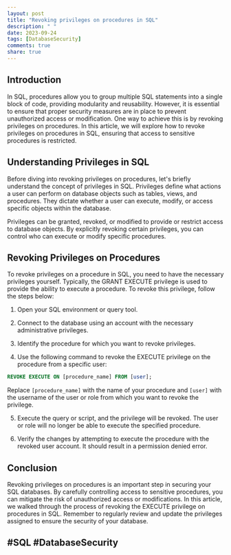 ```yaml
---
layout: post
title: "Revoking privileges on procedures in SQL"
description: " "
date: 2023-09-24
tags: [DatabaseSecurity]
comments: true
share: true
---
```


## Introduction

In SQL, procedures allow you to group multiple SQL statements into a single block of code, providing modularity and reusability. However, it is essential to ensure that proper security measures are in place to prevent unauthorized access or modification. One way to achieve this is by revoking privileges on procedures. In this article, we will explore how to revoke privileges on procedures in SQL, ensuring that access to sensitive procedures is restricted.

## Understanding Privileges in SQL

Before diving into revoking privileges on procedures, let's briefly understand the concept of privileges in SQL. Privileges define what actions a user can perform on database objects such as tables, views, and procedures. They dictate whether a user can execute, modify, or access specific objects within the database.

Privileges can be granted, revoked, or modified to provide or restrict access to database objects. By explicitly revoking certain privileges, you can control who can execute or modify specific procedures.

## Revoking Privileges on Procedures

To revoke privileges on a procedure in SQL, you need to have the necessary privileges yourself. Typically, the GRANT EXECUTE privilege is used to provide the ability to execute a procedure. To revoke this privilege, follow the steps below:

1. Open your SQL environment or query tool.

2. Connect to the database using an account with the necessary administrative privileges.

3. Identify the procedure for which you want to revoke privileges.

4. Use the following command to revoke the EXECUTE privilege on the procedure from a specific user:

```sql
REVOKE EXECUTE ON [procedure_name] FROM [user];
```

Replace `[procedure_name]` with the name of your procedure and `[user]` with the username of the user or role from which you want to revoke the privilege. 

5. Execute the query or script, and the privilege will be revoked. The user or role will no longer be able to execute the specified procedure.

6. Verify the changes by attempting to execute the procedure with the revoked user account. It should result in a permission denied error.

## Conclusion

Revoking privileges on procedures is an important step in securing your SQL databases. By carefully controlling access to sensitive procedures, you can mitigate the risk of unauthorized access or modifications. In this article, we walked through the process of revoking the EXECUTE privilege on procedures in SQL. Remember to regularly review and update the privileges assigned to ensure the security of your database.

## #SQL #DatabaseSecurity